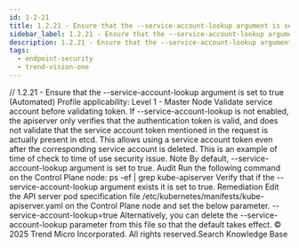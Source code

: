 ```yaml
---
id: 1-2-21
title: 1.2.21 - Ensure that the --service-account-lookup argument is set to true (Automated)
sidebar_label: 1.2.21 - Ensure that the --service-account-lookup argument is set to true (Automated)
description: 1.2.21 - Ensure that the --service-account-lookup argument is set to true (Automated)
tags:
  - endpoint-security
  - trend-vision-one
---
```


/*<![CDATA[*/ $('#title').html($('meta[name=map-description]').attr('content')); /*]]>*/ 1.2.21 - Ensure that the --service-account-lookup argument is set to true (Automated) Profile applicability: Level 1 - Master Node Validate service account before validating token. If --service-account-lookup is not enabled, the apiserver only verifies that the authentication token is valid, and does not validate that the service account token mentioned in the request is actually present in etcd. This allows using a service account token even after the corresponding service account is deleted. This is an example of time of check to time of use security issue. Note By default, --service-account-lookup argument is set to true. Audit Run the following command on the Control Plane node: ps -ef | grep kube-apiserver Verify that if the --service-account-lookup argument exists it is set to true. Remediation Edit the API server pod specification file /etc/kubernetes/manifests/kube-apiserver.yaml on the Control Plane node and set the below parameter. --service-account-lookup=true Alternatively, you can delete the --service-account-lookup parameter from this file so that the default takes effect. © 2025 Trend Micro Incorporated. All rights reserved.Search Knowledge Base